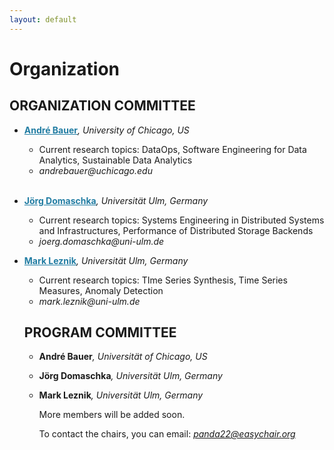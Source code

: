 ```yaml
---
layout: default
---
```

<h1><b>Organization</b></h1>

<h2><b>ORGANIZATION COMMITTEE</b></h2>
<ul>
<li>
<p> <a href="https://cs.uchicago.edu/people/andre-bauer/" style="color: #227da3"><b>André Bauer</b></a><i>, University of Chicago, US</i></p>
<ul>
<li>Current research topics: DataOps, Software Engineering for Data Analytics, Sustainable Data Analytics</li>
<li><i>andrebauer@uchicago.edu</i></li>
</ul>
</li>
<br>
<li>
<p><b> <a href="https://www.uni-ulm.de/in/omi/institut/persons/jd/" style="color: #227da3">Jörg Domaschka</a></b><i>, Universität Ulm, Germany</i></p>
<ul>
<li>Current research topics: Systems Engineering in Distributed Systems and Infrastructures, Performance of Distributed Storage Backends</li>
<li><i>joerg.domaschka@uni-ulm.de</i></li>
</ul>
</li>
</ul>
<ul>
<li>
<p> <a href="https://cs.uchicago.edu/people/andre-bauer/" style="color: #227da3"><b>Mark Leznik</b></a><i>, Universität Ulm, Germany</i></p>
<ul>
<li>Current research topics: TIme Series Synthesis, Time Series Measures, Anomaly Detection</li>
<li><i>mark.leznik@uni-ulm.de</i></li>
</ul>

<h2><b>PROGRAM COMMITTEE</b></h2>
<ul>
<li>
<p> <b>André Bauer</b><i>, Universität of Chicago, US</i></p>
</li>
<li>
<p> <b>Jörg Domaschka</b><i>, Universität Ulm, Germany</i></p>
</li>
<li>
<p> <b>Mark Leznik</b><i>, Universität Ulm, Germany</i></p>
</li>
  
More members will be added soon.

To contact the chairs, you can email: <i style="color: #2db04b"> panda22@easychair.org </i>



